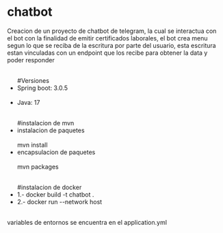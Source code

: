 # chatbot
Creacion de un proyecto de chatbot de telegram, la cual se interactua con el bot con la finalidad de emitir certificados laborales,
el bot crea menu segun lo que se reciba de la escritura por parte del usuario, esta escritura estan vinculadas con un endpoint
que los recibe para obtener la data y poder responder
<ul>
<br>#Versiones
  <br><li>Spring boot: 3.0.5 </li>
  <br><li>Java: 17</li>
 </ul>
<ul>
<br>#instalacion de mvn
<br><li>instalacion de paquetes</li>
  <br>mvn install
<br><li>encapsulacion de paquetes</li>
  <br>mvn packages
</ul>
<ul>
  <br>#instalacion de docker
  <li>1.- docker build -t chatbot .</li>
  <li>2.- docker run --network host <nombre de la imagen></li>
</ul>
<br>variables de entornos se encuentra en el application.yml
